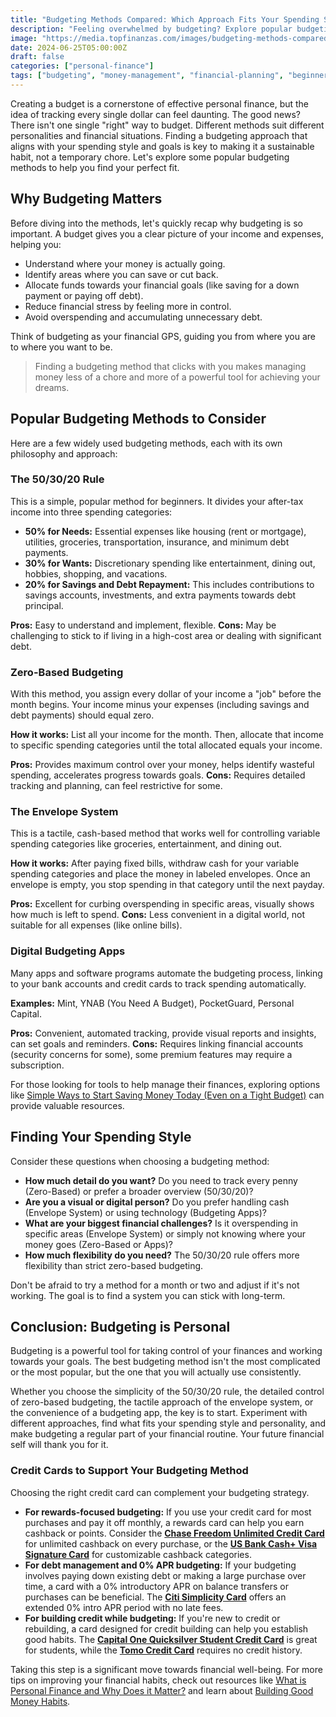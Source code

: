 ```yaml
---
title: "Budgeting Methods Compared: Which Approach Fits Your Spending Style?"
description: "Feeling overwhelmed by budgeting? Explore popular budgeting methods like the 50/30/20 rule, zero-based budgeting, and more to find the perfect fit for your spending style and financial goals."
image: "https://media.topfinanzas.com/images/budgeting-methods-compared-which-approach-fits-your-spending-style.webp"
date: 2024-06-25T05:00:00Z
draft: false
categories: ["personal-finance"]
tags: ["budgeting", "money-management", "financial-planning", "beginner-friendly"]
---
```


Creating a budget is a cornerstone of effective personal finance, but the idea of tracking every single dollar can feel daunting. The good news? There isn't one single "right" way to budget. Different methods suit different personalities and financial situations. Finding a budgeting approach that aligns with your spending style and goals is key to making it a sustainable habit, not a temporary chore. Let's explore some popular budgeting methods to help you find your perfect fit.

## Why Budgeting Matters

Before diving into the methods, let's quickly recap why budgeting is so important. A budget gives you a clear picture of your income and expenses, helping you:

* Understand where your money is actually going.
* Identify areas where you can save or cut back.
* Allocate funds towards your financial goals (like saving for a down payment or paying off debt).
* Reduce financial stress by feeling more in control.
* Avoid overspending and accumulating unnecessary debt.

Think of budgeting as your financial GPS, guiding you from where you are to where you want to be.

> Finding a budgeting method that clicks with you makes managing money less of a chore and more of a powerful tool for achieving your dreams.

## Popular Budgeting Methods to Consider

Here are a few widely used budgeting methods, each with its own philosophy and approach:

### The 50/30/20 Rule

This is a simple, popular method for beginners. It divides your after-tax income into three spending categories:

* **50% for Needs:** Essential expenses like housing (rent or mortgage), utilities, groceries, transportation, insurance, and minimum debt payments.
* **30% for Wants:** Discretionary spending like entertainment, dining out, hobbies, shopping, and vacations.
* **20% for Savings and Debt Repayment:** This includes contributions to savings accounts, investments, and extra payments towards debt principal.

**Pros:** Easy to understand and implement, flexible.
**Cons:** May be challenging to stick to if living in a high-cost area or dealing with significant debt.

### Zero-Based Budgeting

With this method, you assign every dollar of your income a "job" before the month begins. Your income minus your expenses (including savings and debt payments) should equal zero.

**How it works:** List all your income for the month. Then, allocate that income to specific spending categories until the total allocated equals your income.

**Pros:** Provides maximum control over your money, helps identify wasteful spending, accelerates progress towards goals.
**Cons:** Requires detailed tracking and planning, can feel restrictive for some.

### The Envelope System

This is a tactile, cash-based method that works well for controlling variable spending categories like groceries, entertainment, and dining out.

**How it works:** After paying fixed bills, withdraw cash for your variable spending categories and place the money in labeled envelopes. Once an envelope is empty, you stop spending in that category until the next payday.

**Pros:** Excellent for curbing overspending in specific areas, visually shows how much is left to spend.
**Cons:** Less convenient in a digital world, not suitable for all expenses (like online bills).

### Digital Budgeting Apps

Many apps and software programs automate the budgeting process, linking to your bank accounts and credit cards to track spending automatically.

**Examples:** Mint, YNAB (You Need A Budget), PocketGuard, Personal Capital.

**Pros:** Convenient, automated tracking, provide visual reports and insights, can set goals and reminders.
**Cons:** Requires linking financial accounts (security concerns for some), some premium features may require a subscription.

For those looking for tools to help manage their finances, exploring options like [Simple Ways to Start Saving Money Today (Even on a Tight Budget)](/personal-finance/simple-ways-to-start-saving-money-today-even-on-a-tight-budget) can provide valuable resources.

## Finding Your Spending Style

Consider these questions when choosing a budgeting method:

* **How much detail do you want?** Do you need to track every penny (Zero-Based) or prefer a broader overview (50/30/20)?
* **Are you a visual or digital person?** Do you prefer handling cash (Envelope System) or using technology (Budgeting Apps)?
* **What are your biggest financial challenges?** Is it overspending in specific areas (Envelope System) or simply not knowing where your money goes (Zero-Based or Apps)?
* **How much flexibility do you need?** The 50/30/20 rule offers more flexibility than strict zero-based budgeting.

Don't be afraid to try a method for a month or two and adjust if it's not working. The goal is to find a system you can stick with long-term.

## Conclusion: Budgeting is Personal

Budgeting is a powerful tool for taking control of your finances and working towards your goals. The best budgeting method isn't the most complicated or the most popular, but the one that you will actually use consistently.

Whether you choose the simplicity of the 50/30/20 rule, the detailed control of zero-based budgeting, the tactile approach of the envelope system, or the convenience of a budgeting app, the key is to start. Experiment with different approaches, find what fits your spending style and personality, and make budgeting a regular part of your financial routine. Your future financial self will thank you for it.

### Credit Cards to Support Your Budgeting Method

Choosing the right credit card can complement your budgeting strategy.

* **For rewards-focused budgeting:** If you use your credit card for most purchases and pay it off monthly, a rewards card can help you earn cashback or points. Consider the [**Chase Freedom Unlimited Credit Card**](/financial-solutions/chase-freedom-unlimited-credit-card-benefits) for unlimited cashback on every purchase, or the [**US Bank Cash+ Visa Signature Card**](/financial-solutions/us-bank-cash-plus-visa-signature-card-benefits) for customizable cashback categories.
* **For debt management and 0% APR budgeting:** If your budgeting involves paying down existing debt or making a large purchase over time, a card with a 0% introductory APR on balance transfers or purchases can be beneficial. The [**Citi Simplicity Card**](/financial-solutions/citi-simplicity-card-benefits) offers an extended 0% intro APR period with no late fees.
* **For building credit while budgeting:** If you're new to credit or rebuilding, a card designed for credit building can help you establish good habits. The [**Capital One Quicksilver Student Credit Card**](/financial-solutions/capital-one-quicksilver-student-credit-card-benefits) is great for students, while the [**Tomo Credit Card**](/financial-solutions/tomo-credit-card-benefits) requires no credit history.

Taking this step is a significant move towards financial well-being. For more tips on improving your financial habits, check out resources like [What is Personal Finance and Why Does it Matter?](/personal-finance/what-is-personal-finance-and-why-does-it-matter) and learn about [Building Good Money Habits](/personal-finance/building-good-money-habits-consistency-is-key).
